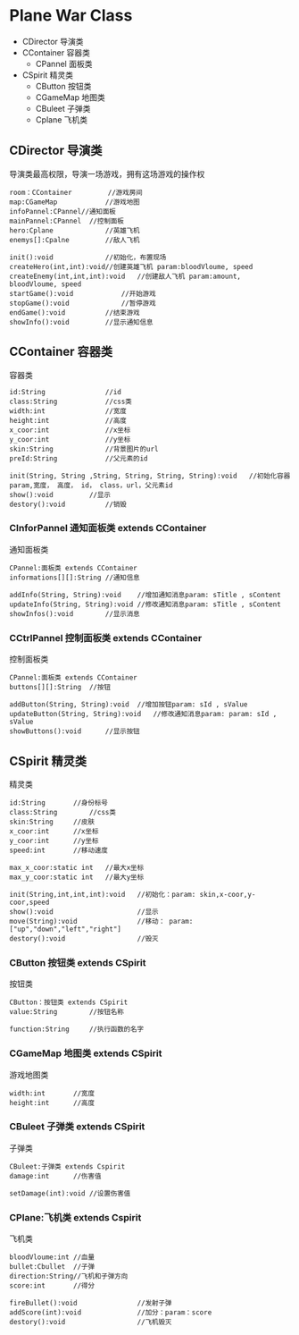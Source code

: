 # Plane War Class

- CDirector 导演类
- CContainer 容器类
    -  CPannel 面板类
- CSpirit 精灵类
    - CButton 按钮类
    - CGameMap 地图类
    - CBuleet 子弹类
    - Cplane 飞机类


## CDirector  导演类
导演类最高权限，导演一场游戏，拥有这场游戏的操作权
```
room：CContainer			//游戏房间
map:CGameMap			//游戏地图
infoPannel:CPannel//通知面板
mainPannel:CPannel	//控制面板
hero:Cplane				//英雄飞机
enemys[]:Cpalne			//敌人飞机

init():void				//初始化，布置现场
createHero(int,int):void//创建英雄飞机 param:bloodVloume, speed
createEnemy(int,int,int):void	//创建敌人飞机 param:amount, bloodVloume, speed
startGame():void			//开始游戏
stopGame():void				//暂停游戏
endGame():void			//结束游戏
showInfo():void			//显示通知信息
```

## CContainer 容器类
容器类
```
id:String				//id
class:String			//css类
width:int				//宽度
height:int				//高度
x_coor:int				//x坐标
y_coor:int				//y坐标
skin:String				//背景图片的url
preId:String			//父元素的id

init(String, String ,String, String, String, String):void	//初始化容器param,宽度， 高度， id， class，url，父元素id
show():void			//显示
destory():void			//销毁
```


### CInforPannel 通知面板类 extends CContainer 
通知面板类
```
CPannel:面板类 extends CContainer
informations[][]:String	//通知信息

addInfo(String, String):void	//增加通知消息param: sTitle , sContent
updateInfo(String, String):void	//修改通知消息param: sTitle , sContent
showInfos():void		//显示消息
```

### CCtrlPannel 控制面板类 extends CContainer 
控制面板类
```
CPannel:面板类 extends CContainer
buttons[][]:String	//按钮

addButton(String, String):void	//增加按钮param: sId , sValue
updateButton(String, String):void	//修改通知消息param: param: sId , sValue
showButtons():void		//显示按钮
```

## CSpirit 精灵类
精灵类
```
id:String		//身份标号
class:String		//css类
skin:String		//皮肤
x_coor:int		//x坐标
y_coor:int		//y坐标
speed:int		//移动速度

max_x_coor:static int	//最大x坐标
max_y_coor:static int	//最大y坐标

init(String,int,int,int):void	//初始化：param: skin,x-coor,y-coor,speed
show():void						//显示
move(String):void				//移动： param: ["up","down","left","right"]
destory():void					//毁灭
```

### CButton 按钮类 extends CSpirit
按钮类
```
CButton：按钮类 extends CSpirit
value:String		//按钮名称

function:String		//执行函数的名字
```

### CGameMap 地图类 extends CSpirit
游戏地图类
```
width:int		//宽度
height:int		//高度
```


### CBuleet 子弹类 extends CSpirit
子弹类
```
CBuleet:子弹类 extends Cspirit
damage:int		//伤害值

setDamage(int):void	//设置伤害值
```


### CPlane:飞机类 extends Cspirit
飞机类
```
bloodVloume:int //血量
bullet:Cbullet	//子弹
direction:String//飞机和子弹方向
score:int		//得分

fireBullet():void				//发射子弹
addScore(int):void				//加分：param：score
destory():void					//飞机毁灭
```



